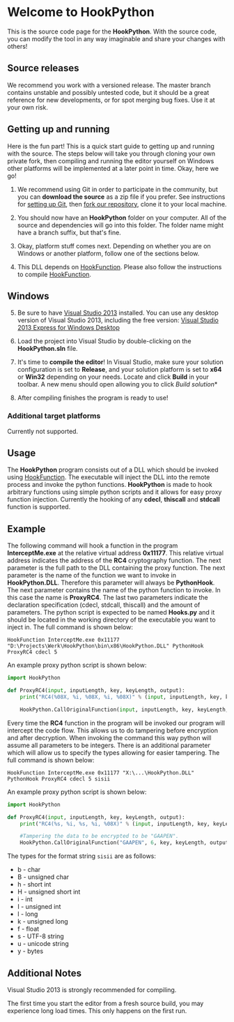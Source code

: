 Welcome to HookPython
=======================

This is the source code page for the **HookPython**.  With the source code, you can modify the tool in any way imaginable and share your changes with others!

Source releases
---------------

We recommend you work with a versioned release. The master branch contains unstable and possibly untested code, but it should be a great reference for new developments, or for spot merging bug fixes. Use it at your own risk.  

Getting up and running
----------------------

Here is the fun part!  This is a quick start guide to getting up and running with the source.  The steps below will take you through cloning your own private fork, then compiling and 
running the editor yourself on Windows other platforms will be implemented at a later point in time.  Okay, here we go!

1. We recommend using Git in order to participate in the community, but you can **download the source** as a zip file if you prefer. See instructions for 
   [setting up Git](http://help.github.com/articles/set-up-git), then [fork our repository](https://help.github.com/articles/fork-a-repo), clone it to your local machine.
   
2. You should now have an **HookPython** folder on your computer.  All of the source and dependencies will go into this folder.  The folder name might have a branch suffix, but that's fine.

3. Okay, platform stuff comes next.  Depending on whether you are on Windows or another platform, follow one of the sections below.

4. This DLL depends on [HookFunction](https://git.koenj.com/koenj/hookfunction). Please also follow the instructions to compile [HookFunction](https://git.koenj.com/koenj/hookfunction).

## Windows

5. Be sure to have [Visual Studio 2013](http://www.microsoft.com/en-us/download/details.aspx?id=40787) installed.  You can use any 
   desktop version of Visual Studio 2013, including the free version:  [Visual Studio 2013 Express for Windows Desktop](http://www.microsoft.com/en-us/download/details.aspx?id=40787)

6. Load the project into Visual Studio by double-clicking on the **HookPython.sln** file.

7. It's time to **compile the editor**!  In Visual Studio, make sure your solution configuration is set to **Release**, and your solution 
   platform is set to **x64** or **Win32** depending on your needs. Locate and click **Build** in your toolbar. A new menu should open allowing you to click *Build solution**

8. After compiling finishes the program is ready to use!

### Additional target platforms

Currently not supported.

Usage
-----

The **HookPython** program consists out of a DLL which should be invoked using [HookFunction](https://git.koenj.com/koenj/hookfunction). The executable will inject the DLL into the remote process and invoke the python functions. **HookPython** is made to hook arbitrary functions using simple python scripts and it allows for easy proxy function injection. Currently the hooking of any **cdecl**, **thiscall** and **stdcall** function is supported.

Example
-------

The following command will hook a function in the program **InterceptMe.exe** at the relative virtual address **0x11177**. This relative virtual address indicates the address of the **RC4** cryptography function. The next parameter is the full path to the DLL containing the proxy function. The next parameter is the name of the function we want to invoke in **HookPython.DLL**. Therefore this parameter will always be **PythonHook**. The next parameter contains the name of the python function to invoke. In this case the name is **ProxyRC4**. The last two parameters indicate the declaration specification (cdecl, stdcall, thiscall) and the amount of parameters. The python script is expected to be named **Hooks.py** and it should be located in the working directory of the executable you want to inject in. The full command is shown below:

```
HookFunction InterceptMe.exe 0x11177 "D:\Projects\Werk\HookPython\bin\x86\HookPython.DLL" PythonHook ProxyRC4 cdecl 5
```

An example proxy python script is shown below:

```python
import HookPython

def ProxyRC4(input, inputLength, key, keyLength, output):
    print("RC4(%08X, %i, %08X, %i, %08X)" % (input, inputLength, key, keyLength, output))

    HookPython.CallOriginalFunction(input, inputLength, key, keyLength, output)
```

Every time the **RC4** function in the program will be invoked our program will intercept the code flow. This allows us to do tampering before encryption and after decryption. When invoking the command this way python will assume all parameters to be integers. There is an additional parameter which will allow us to specify the types allowing for easier tampering. The full command is shown below:


```
HookFunction InterceptMe.exe 0x11177 "X:\...\HookPython.DLL" PythonHook ProxyRC4 cdecl 5 sisii
```

An example proxy python script is shown below:

```python
import HookPython

def ProxyRC4(input, inputLength, key, keyLength, output):
    print("RC4(%s, %i, %s, %i, %08X)" % (input, inputLength, key, keyLength, output))

    #Tampering the data to be encrypted to be "GAAPEN".
    HookPython.CallOriginalFunction("GAAPEN", 6, key, keyLength, output)
```

The types for the format string `sisii` are as follows:
- b - char
- B - unsigned char
- h - short int
- H - unsigned short int
- i - int
- I - unsigned int
- l - long
- k - unsigned long
- f - float
- s - UTF-8 string
- u - unicode string
- y - bytes

Additional Notes
----------------

Visual Studio 2013 is strongly recommended for compiling.

The first time you start the editor from a fresh source build, you may experience long load times.  This only happens on the first run.